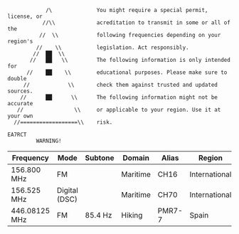 ```
            /\              You might require a special permit, license, or
           //\\             acreditation to transmit in some or all of the
          //  \\            following frequencies depending on your region's
         //    \\           legislation. Act responsibly.
        //  ██  \\       
       //   ██   \\         The following information is only intended for
      //    ██    \\        educational purposes. Please make sure to double
     //            \\       check them against trusted and updated sources.
    //      ██      \\      The following information might not be accurate
   //                \\     or applicable to your region. Use it at your own
  //==================\\    risk.
                                                                      EA7RCT
         WARNING!
```

| Frequency     | Mode    | Subtone | Domain         | Alias   | Region         |  Comment         |
| ------------- | ------- | ------- | -------------- | ------- | -------------- | ---------------- |
| 156.800 MHz   | FM      |         | Maritime       | CH16    | International  |                  |
| 156.525 MHz   | Digital (DSC) |   | Maritime       | CH70    | International  |                  |
| 446.08125 MHz | FM      | 85.4 Hz | Hiking         | PMR7-7  | Spain          |                  |
